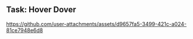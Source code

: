 ## Task: Hover Dover
https://github.com/user-attachments/assets/d9657fa5-3499-421c-a024-81ce7948e6d8
